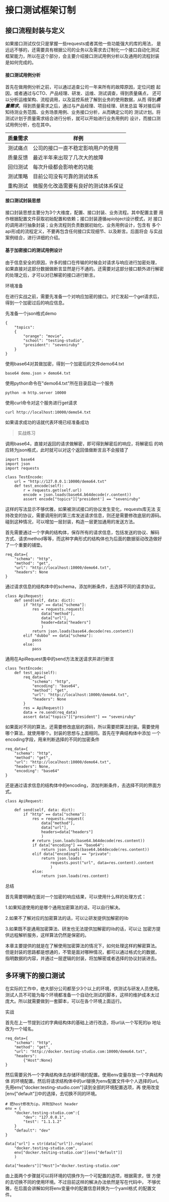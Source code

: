 # 接口测试框架订制

## 接口流程封装与定义

如果接口测试仅仅只是掌握一些requests或者其他一些功能强大的库的用法，
是远远不够的，还需要具有根据公司的业务以及需求去订制化一个接口自动化测试
框架能力，所以在这个部分，会主要介绍接口测试用例分析以及通用的流程封装
是如何完成的。

#### 接口测试用例分析

首先在做用例分析之前，可以通过追查公司一年来所有的故障原因，定位问题
起因，或者通过与CTO、产品经理、研发、运维、测试调查，得到质量痛点，
还可以分析运维架构、流程调用，以及监控系统了解到业务的使用数据，从而
得到***质量需求***。得到质量需求之后，通过与产品经理、项目经理、研发总监
等对接后得知待测业务范围、业务场景用例、业务接口分析，从而确定公司的
测试计划。将测试计划于质量需求结合进行分析，就可以开始进行业务用例的
设计，而接口测试用例分析，也在其中。


|质量需求|样例|
|---|---|
|测试痛点|公司的接口一直不稳定影响用户的使用|
|质量反馈|最近半年来出现了几次大的故障|
|回归测试|每次升级都会影响老的功能|
|测试策略|目前公司没有可靠的测试体系|
|重构测试|微服务化改造需要有良好的测试体系保证|

#### 接口测试封装思想

接口封装思想主要分为3个大维度，配置、接口封装、业务流程。其中配置主要
用作根据配置文件获取初始配置和依赖；接口封装遵循apiobject设计模式，对
接口的调用进行抽象封装；业务流程则负责数据初始化、业务用例设计，包含有
多个api形成的流程定义，不要再包含任何接口实现细节、以及断言。后面将会
与实战案例结合，进行详细的介绍。

#### 基于加密接口的测试用例设计

由于信息安全的原因，许多的接口在传输的时候会对请求与响应进行加密处理，
如果直接对这部分数据做断言显然是行不通的。还需要对这部分接口额外进行解密
的处理之后，才可以对已解密的接口进行断言。

环境准备

在进行实战之前，需要先准备一个对响应加密的接口。对它发起一个get请求后，
得到一个加密过后的响应信息。

先准备一个json格式demo

    {
        "topics":
        {
            "orange": "movie",
            "school": "testing-studio",
            "president": "seveniruby"
        }
    }

使用base64对其做加密，得到一个加密后的文件demo64.txt

    base64 demo.json > demo64.txt
    
使用python命令在"demo64.txt"所在目录启动一个服务

    python -m http.server 10000
    
使用curl命令对这个服务进行get请求

    curl http://localhost:10000/demo54.txt
    
如果请求成功的话就代表环境已经准备成功

> 实战练习

调用base64，直接对返回的请求做解密，即可得到解密后的响应，将解密后
的响应转为json格式，此时就可以对这个返回值做断言且不会报错了

    import base64
    import json
    import requests
    
    class TestEncode:
        url = "http://127.0.0.1:10000/demo64.txt"
        def test_encode(self):
            r = requests.get(self.url)
            encode = json.loads(base64.b64decode(r.content))
            assert encode["topics"]["president'] == "seveniruby"
            
这样的写法显示不够优雅，如果被测试接口的协议发生变化，requests库无法
支持改变的协议，需要调用别的第三库发送请求信息，则还是需要修改底层的源码。
碰到这种情况，可以增加一层封装，构造一层更加通用的发送方法。 

首先需要通过一个字典的结构体，保存所有的请求信息，包括发送的协议、解码
方式、请求method等等，而这种字典形式的结构体也为后面的数据驱动改造做好
了一个重要的铺垫。

    req_data={
        "schema": "http",
        "method": "get",
        "url": "http://localhost:10000/demo64.txt",
        "headers": None
    }
    
通过请求信息的结构体中的schema，添加判断条件，去选择不同的请求协议。

    class ApiRequest:
        def send(self, data: dict):
            if "http" == data["schema"]:
                res = requests.request(
                    data["method"],
                    data["url"],
                    header=data["headers"]
                    )
                return json.loads(base64.decode(res.content))
            elif "dubbo" == data["schema"]:
                pass
            else:
                pass

通用在ApiRequest类中的send方法发送请求并进行断言

    class TestEncode:
        def test_api(self):
            req_data={
                "schema": "http",
                "encoding": "base64",
                "method": "get",
                "url": "http://localhost:10000/demo64.txt",
                "headers": None
            }
            res = ApiRequest()
            data = re.send(req_data)
            assert data["topics"]["president"] == "seveniruby"
            
如果面对不同的算法，还需要修改底层的源码，所以需要把算法封装。需要使用
哪个算法，就使用哪个。封装的思想与上面相同。首先在字典结构体中添加
一个encoding字段，用来判断选择的不同的加密条件
    
    req_data={
        "schema": "http",
        "method": "get",
        "url": "http://localhost:10000/demo64.txt",
        "headers": None,
        "encoding": "base64"
    }
    
还是通过请求信息的结构体中的encoding，添加判断条件，去选择不同的界面方式。

    class ApiRequest:
        
        def send(self, data: dict):
            if "http" == data["schema"]:
                res = requests.request(                                                              
                    data["method"],
                    data["url"],
                    headers=data["headers"]
                    )
                # return json.loads(base64.b64decode(res.content))
                if data["encoding"] == "base64":
                    return json.loads(base64.b64decode(res.content))
                elif data["encoding"] == "private":
                    return json.loads(
                        requests.post("url", data=res.content).content
                        )
                else:
                    return json.loads(res.content)                            


总结

首先需要明确在面对一个加密的响应结果，可以使用什么样的处理方式：

1.如果知道使用的是哪个通用加密算法的话，可以自行解决。

2.如果不了解对应的加密算法的话，可以让研发提供加解密的lib

3.如果既不是通用加密算法、研发也无法提供加解密的lib的话，可以让
加密方提供远程解析服务，这样算法仍然是保密的。

本章主要提供的就是在了解使用加密算法的情况下，如何处理这样的解密算法。
但是封装的思路都是想通的，不管是面对哪种情况，都可以通过格式化的数据，
指明数据的内容，并通过一层逻辑的封装，将加解密或者选择的协议封装进去。

## 多环境下的接口测试

在实际的工作中，绝大部分公司都至少3个以上的环境，供测试与研发人员使用。
测试人员不可能为每个环境都准备一个自动化测试的脚本，这样的维护成本太过
庞大。所以就需要做到一套脚本，可以在各个环境上面运行。

实战

首先在上一节提到过的字典结构体的基础上进行改造，将url从一个写死的ip
地址改为一个域名。

    req_data={
        "schema": "http",
        "method": "get",
        "url": "http://docker.testing-studio.com:10000/demo64.txt",
        "headers":
            {"Host":None}
    }
                    
然后需要另外一个字典结构体去存储环境的配置。使用env变量存放一个字典结构体
的环境配置。然后将请求结构体中的url替换为env配置文件中个人选择的url。
先用env["docker.testing-studio.com"]读到全部的环境配置选项，再
使用改变[env["default"]]中的选择，去切换不同的环境。

    # 把host修改为ip，并附加host header
    env = {
        "docker.testing-studio.com":{
            "dev": "127.0.0.1",
            "test": "1.1.1.2"
        }
        "default": "dev"
    }
    
    data["url"] = str(data["url"]).replace(
        "docker.testing-studio.com",
        env["docker.testing-studio.com"][env["default"]]
        )
    
    data["headers"]["Host"]="docker.testing-studio.com"
    
由上面两个步骤就可以将环境的切换作为一个可配置的选项，根据需求，很
方便的去切换不同的使用环境。不过目前这样的解决办法依然是写在代码中，
不够优雅，在后面会讲解如何将env变量中的配置信息转换为一个yaml格式
的配置文件。


                                                            
                                       
            
                              

                        